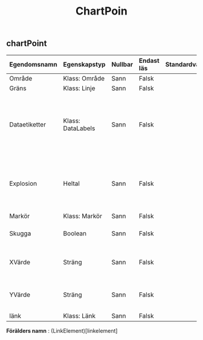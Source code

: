 ﻿---
title: ChartPoin
second_title: Aspose.Cells Cloud Documen
type: docs
url: /sv/specification/model/chartpoint/
description: "Aspose.Cells Molnmodellspecifikation: ChartPoint. Hantera enkelt Excel och andra kalkylarksdokument med funktioner som att öppna, generera, redigera, dela, slå samman, jämföra och konvertera"
weight: 50
---
## **chartPoint**

 

| Egendomsnamn| Egenskapstyp| Nullbar| Endast läs| Standardvärde| Beskrivning|
|:- |:- |:- |:- |:- |:- |
| Område| Klass: Område| Sann| Falsk|| Får området.|
| Gräns| Klass: Linje| Sann| Falsk|| Får gränsen.|
| Dataetiketter| Klass: DataLabels| Sann| Falsk|| Returnerar ett DataLabels-objekt som representerar dataetiketten som är associerad med punkten.|
| Explosion| Heltal| Sann| Falsk|| Avståndet för en öppen pajskiva från mitten av cirkeldiagrammet uttrycks i procent av pajdiametern.|
| Markör| Klass: Markör| Sann| Falsk|| Får markören.|
| Skugga| Boolean| Sann| Falsk|| Sant om kartpunkten har en skugga.|
| XVärde| Sträng| Sann| Falsk|| Hämtar eller ställer in X-värdet för diagrampunkten.|
| YVärde| Sträng| Sann| Falsk|| Hämtar eller ställer in Y-värdet för diagrampunkten.|
| länk| Klass: Länk| Sann| Falsk|||

**Förälders namn** : (LinkElement)[linkelement]